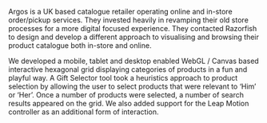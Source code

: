 Argos is a UK based catalogue retailer operating online and in-store order/pickup services.   They invested heavily in revamping their old store processes for a more digital focused experience.  They contacted Razorfish to design and develop a different approach to visualising and browsing their product catalogue both in-store and online.
 
We developed a mobile, tablet and desktop enabled WebGL / Canvas based interactive hexagonal grid displaying categories of products in a fun and playful way.   A Gift Selector tool took a heuristics approach to product selection by allowing the user to select products that were relevant to ‘Him’ or ‘Her’. Once a number of products were selected, a number of search results appeared on the grid.  We also added support for the Leap Motion controller as an additional form of interaction.
